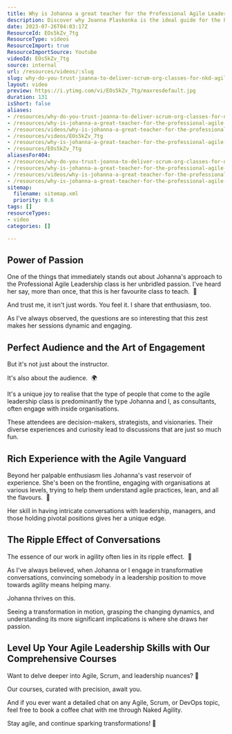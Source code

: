 ```yaml
---
title: Why is Johanna a great teacher for the Professional Agile Leadership - Essentials course?
description: Discover why Joanna Plaskonka is the ideal guide for the Professional Agile Leadership Essentials course, empowering leaders to embrace agile transformation!
date: 2023-07-26T04:03:17Z
ResourceId: EOs5kZv_7tg
ResourceType: videos
ResourceImport: true
ResourceImportSource: Youtube
videoId: EOs5kZv_7tg
source: internal
url: /resources/videos/:slug
slug: why-do-you-trust-joanna-to-deliver-scrum-org-classes-for-nkd-agility
layout: video
preview: https://i.ytimg.com/vi/EOs5kZv_7tg/maxresdefault.jpg
duration: 131
isShort: false
aliases:
- /resources/why-do-you-trust-joanna-to-deliver-scrum-org-classes-for-nkd-agility
- /resources/why-is-johanna-a-great-teacher-for-the-professional-agile-leadership-essentials-course
- /resources/videos/why-is-johanna-a-great-teacher-for-the-professional-agile-leadership-essentials-course-
- /resources/videos/EOs5kZv_7tg
- /resources/why-is-johanna-a-great-teacher-for-the-professional-agile-leadership-essentials-course-
- /resources/EOs5kZv_7tg
aliasesFor404:
- /resources/why-do-you-trust-joanna-to-deliver-scrum-org-classes-for-nkd-agility
- /resources/why-is-johanna-a-great-teacher-for-the-professional-agile-leadership-essentials-course
- /resources/videos/why-is-johanna-a-great-teacher-for-the-professional-agile-leadership-essentials-course-
- /resources/why-is-johanna-a-great-teacher-for-the-professional-agile-leadership-essentials-course-
sitemap:
  filename: sitemap.xml
  priority: 0.6
tags: []
resourceTypes:
- video
categories: []

---
```

## Power of Passion

One of the things that immediately stands out about Johanna's approach to the Professional Agile Leadership class is her unbridled passion. I've heard her say, more than once, that this is her favourite class to teach.  📌

And trust me, it isn't just words. You feel it. I share that enthusiasm, too.

As I've always observed, the questions are so interesting that this zest makes her sessions dynamic and engaging.

## Perfect Audience and the Art of Engagement

But it's not just about the instructor.

It's also about the audience.  🌍

It's a unique joy to realise that the type of people that come to the agile leadership class is predominantly the type Johanna and I, as consultants, often engage with inside organisations.

These attendees are decision-makers, strategists, and visionaries. Their diverse experiences and curiosity lead to discussions that are just so much fun.

## Rich Experience with the Agile Vanguard

Beyond her palpable enthusiasm lies Johanna's vast reservoir of experience. She's been on the frontline, engaging with organisations at various levels, trying to help them understand agile practices, lean, and all the flavours.  🚀

Her skill in having intricate conversations with leadership, managers, and those holding pivotal positions gives her a unique edge.

## The Ripple Effect of Conversations

The essence of our work in agility often lies in its ripple effect.  🔄

As I've always believed, when Johanna or I engage in transformative conversations, convincing somebody in a leadership position to move towards agility means helping many.

Johanna thrives on this.

Seeing a transformation in motion, grasping the changing dynamics, and understanding its more significant implications is where she draws her passion.

## Level Up Your Agile Leadership Skills with Our Comprehensive Courses

Want to delve deeper into Agile, Scrum, and leadership nuances? 🚀

Our courses, curated with precision, await you.

And if you ever want a detailed chat on any Agile, Scrum, or DevOps topic, feel free to book a coffee chat with me through Naked Agility.

Stay agile, and continue sparking transformations! 🌠
